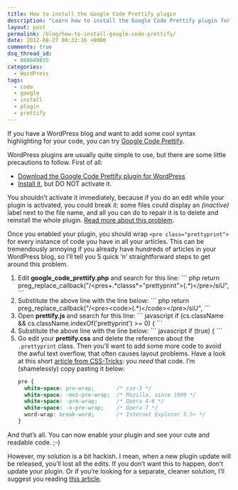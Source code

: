 ```yaml
---
title: How to install the Google Code Prettify plugin
description: "Learn how to install the Google Code Prettify plugin for your WordPress blog. Plugins are usually quite simple to set up: just follow this simple guide."
layout: post
permalink: /blog/how-to-install-google-code-prettify/
date: 2012-08-27 00:33:16 +0000
comments: true
dsq_thread_id:
  - 860649835
categories:
  - WordPress
tags:
  - code
  - google
  - install
  - plugin
  - prettify
---
```


<p>
  If you have a WordPress blog and want to add some cool syntax highlighting for your code, you can try <a title="Google Code Prettify" href="http://code.google.com/p/google-code-prettify/" target="_blank">Google Code Prettify</a>.
</p>
<p>
  WordPress plugins are usually quite simple to use, but there are some little precautions to follow. First of all:
</p>

<ul>
  <li>
    <a title="WP code prettify download" href="http://wordpress.org/extend/plugins/wp-code-prettify/" target="_blank">Download the Google Code Prettify plugin for WordPress</a>
  </li>
  <li>
    <a title="Managing Plugins" href="http://codex.wordpress.org/Managing_Plugins#Installing_Plugins" target="_blank">Install it</a>, but DO NOT activate it.
  </li>
</ul>

<p>
  You shouldn&#8217;t activate it immediately, because if you do an edit while your plugin is activated, you could break it: some files could display an <em>(inactive)</em> label next to the file name, and all you can do to repair it is to delete and reinstall the whole plugin. <a title="What the heck does (inactive) mean when editing a plugin file?" href="http://wordpress.org/support/topic/what-the-heck-does-inactive-mean-when-editing-a-plugin-file" target="_blank" rel="nofollow">Read more about this problem</a>.
</p>

<p>
  Once you enabled your plugin, you should wrap <code>&lt;pre class="prettyprint"&gt;</code> for every instance of code you have in all your articles. This can be tremendously annoying if you already have hundreds of articles in your WordPress blog, so I&#8217;ll tell you 5 quick &#8216;n&#8217; straightforward steps to get around this problem.
</p>

<ol>
  <li>
    Edit <strong>google_code_prettify.php</strong> and search for this line:
``` php
return preg_replace_callback("/&lt;pres+.*classs*="prettyprint"&gt;(.*)&lt;/pre&gt;/siU",
```
  </li>

  <li>
    Substitute the above line with the line below:
``` php
return preg_replace_callback("/&lt;pre&gt;&lt;code&gt;(.*)&lt;/code&gt;&lt;/pre&gt;/siU",
```
  </li>

  <li>
    Open <strong>prettify.js </strong>and search for this line:
``` javascript
if (cs.className && cs.className.indexOf('prettyprint') &gt;= 0) {
```
  </li>

  <li>
    Substitute the above line with the line below:
``` javascript
if (true) {
```
  </li>

  <li>
    Go edit your <strong>prettify.css</strong> and delete the reference about the <code>.prettyprint</code> class. Then you&#8217;ll want to add some more code to avoid the awful text overflow, that often causes layout problems. Have a look at this short <a title="Make Pre Text Wrap" href="http://css-tricks.com/snippets/css/make-pre-text-wrap/" target="_blank">article from <abbr title="Cascading Style Sheets">CSS</abbr>-Tricks</a>: you <em>need</em> that code. I&#8217;m (shamelessly) copy pasting it below:

``` css
pre {
  white-space: pre-wrap;       /* css-3 */
  white-space: -moz-pre-wrap;  /* Mozilla, since 1999 */
  white-space: -pre-wrap;      /* Opera 4-6 */
  white-space: -o-pre-wrap;    /* Opera 7 */
  word-wrap: break-word;       /* Internet Explorer 5.5+ */
}
```
  </li>
</ol>

<p>
  And that&#8217;s all. You can now enable your plugin and see your cute and readable code. ;-)
</p>

<p>
  However, my solution is a bit hackish. I mean, when a new plugin update will be released, you&#8217;ll lost all the edits. If you don&#8217;t want this to happen, don&#8217;t update your plugin. Or if you&#8217;re looking for a separate, cleaner solution, I&#8217;ll suggest you reading <a title="Syntax Highlighting a la StackOverflow with Google Prettify" href="http://www.codingthewheel.com/archives/syntax-highlighting-stackoverflow-google-prettify" target="_blank">this article</a>.
</p>